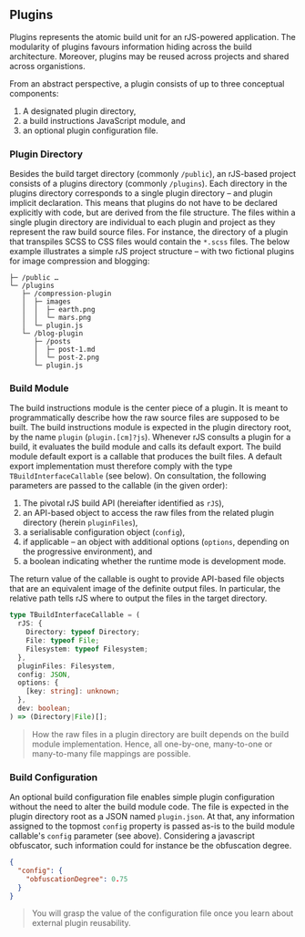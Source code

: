 ## Plugins

Plugins represents the atomic build unit for an rJS-powered application. The modularity of plugins favours information hiding across the build architecture. Moreover, plugins may be reused across projects and shared across organistions.

From an abstract perspective, a plugin consists of up to three conceptual components:

1. A designated plugin directory,
2. a build instructions JavaScript module, and
3. an optional plugin configuration file.

### Plugin Directory

Besides the build target directory (commonly `/public`), an rJS-based project consists of a plugins directory (commonly `/plugins`). Each directory in the plugins directory corresponds to a single plugin directory – and plugin implicit declaration. This means that plugins do not have to be declared explicitly with code, but are derived from the file structure. The files within a single plugin directory are individual to each plugin and project as they represent the raw build source files. For instance, the directory of a plugin that transpiles SCSS to CSS files would contain the `*.scss` files. The below example illustrates a simple rJS project structure – with two fictional plugins for image compression and blogging:

``` console
├─ /public …
└─ /plugins
   ├─ /compression-plugin
   │  ├─ images
   │  │  ├─ earth.png
   │  │  └─ mars.png
   │  └─ plugin.js
   └─ /blog-plugin
      ├─ /posts
      │  ├─ post-1.md
      │  └─ post-2.png
      └─ plugin.js
```

### Build Module

The build instructions module is the center piece of a plugin. It is meant to programmatically describe how the raw source files are supposed to be built. The build instructions module is expected in the plugin directory root, by the name `plugin` (`plugin.[cm]?js`). Whenever rJS consults a plugin for a build, it evaluates the build module and calls its default export. The build module default export is a callable that produces the built files. A default export implementation must therefore comply with the type `TBuildInterfaceCallable` (see below). On consultation, the following parameters are passed to the callable (in the given order):

1. The pivotal rJS build API (hereiafter identified as `rJS`),
2. an API-based object to access the raw files from the related plugin directory (herein `pluginFiles`),
3. a serialisable configuration object (`config`),
4. if applicable – an object with additional options (`options`, depending on the progressive environment), and
5. a boolean indicating whether the runtime mode is development mode.

The return value of the callable is ought to provide API-based file objects that are an equivalent image of the definite output files. In particular, the relative path tells rJS where to output the files in the target directory.

``` ts
type TBuildInterfaceCallable = (
  rJS: {
    Directory: typeof Directory;
    File: typeof File;
    Filesystem: typeof Filesystem;
  },
  pluginFiles: Filesystem,
  config: JSON,
  options: {
    [key: string]: unknown;
  },
  dev: boolean;
) => (Directory|File)[];
```

> How the raw files in a plugin directory are built depends on the build module implementation. Hence, all one-by-one, many-to-one or many-to-many file mappings are possible.

### Build Configuration

An optional build configuration file enables simple plugin configuration without the need to alter the build module code. The file is expected in the plugin directory root as a JSON named `plugin.json`. At that, any information assigned to the topmost `config` property is passed as-is to the build module callable's `config` parameter (see above). Considering a javascript obfuscator, such information could for instance be the obfuscation degree.

``` json
{
  "config": {
    "obfuscationDegree": 0.75
  }
}
```

> You will grasp the value of the configuration file once you learn about external plugin reusability.